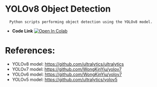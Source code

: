 # YOLOv8 Object Detection
      Python scripts performing object detection using the YOLOv8 model.
- **Code Link** [![Open In Colab](https://colab.research.google.com/assets/colab-badge.svg)](https://colab.research.google.com/drive/1U6pXtV7oleSHYgxpufbU5LJiqlcRBqQ9?usp=sharing)
# References:
  * YOLOv8 model: https://github.com/ultralytics/ultralytics
  * YOLOv7 model: https://github.com/WongKinYiu/yolov7
  * YOLOv6 model: https://github.com/WongKinYiu/yolov7
  * YOLOv5 model: https://github.com/ultralytics/yolov5
